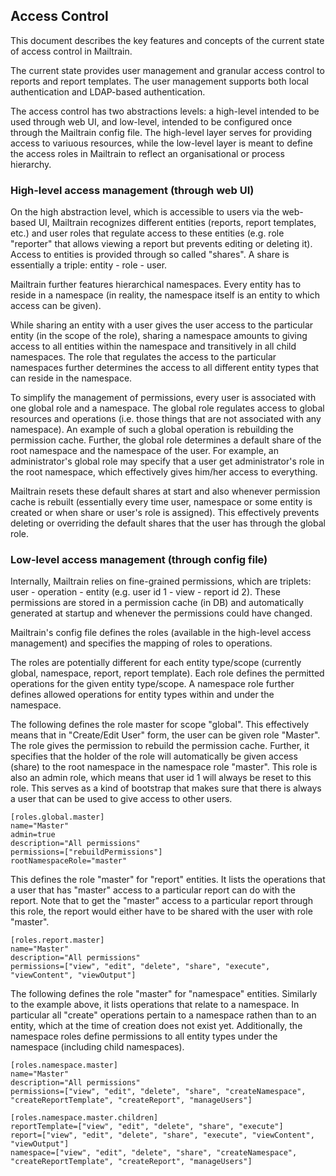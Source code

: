 ## Access Control

This document describes the key features and concepts of the current state of 
access control in Mailtrain. 
 
The current state provides user management and granular access control to reports
and report templates. The user management supports both local authentication and
LDAP-based authentication.

The access control has two abstractions levels: a high-level intended to be used through web UI,
and low-level, intended to be configured once through the Mailtrain config file. The high-level
layer serves for providing access to variuous resources, while the low-level layer is meant
to define the access roles in Mailtrain to reflect an organisational or process hierarchy.

### High-level access management (through web UI)

On the high abstraction level, which is accessible to users via the web-based UI, Mailtrain
recognizes different entities (reports, report templates, etc.) and user roles that regulate
access to these entities (e.g. role "reporter" that allows viewing a report but prevents editing
or deleting it). Access to entities is provided through so called "shares". A share is essentially
a triple: entity - role - user. 

Mailtrain further features hierarchical namespaces. Every entity has to reside in a namespace 
(in reality, the namespace itself is an entity to which access can be given).

While sharing an entity with a user gives the user access to the particular entity (in the
scope of the role), sharing a namespace amounts to giving access to all entities within 
the namespace and transitively in all child namespaces. The role that regulates the access to the
particular namespaces further determines the access to all different entity types that can 
reside in the namespace.

To simplify the management of permissions, every user is associated with one global role and
a namespace. The global role regulates access to global resources and operations (i.e. those
things that are not associated with any namespace). An example of such a global operation is 
rebuilding the permission cache. Further, the global role determines a default share of the
root namespace and the namespace of the user. For example, an administrator's global role may 
specify that a user get administrator's role in the root namespace, which effectively gives
him/her access to everything.

Mailtrain resets these default shares at start and also whenever permission cache is rebuilt
(essentially every time user, namespace or some entity is created or when share or user's
 role is assigned). This effectively prevents deleting or overriding the default shares that
 the user has through the global role.


### Low-level access management (through config file)

Internally, Mailtrain relies on fine-grained permissions, which are triplets: 
user - operation - entity (e.g. user id 1 - view - report id 2). These permissions are stored
in a permission cache (in DB) and automatically generated at startup and whenever the permissions
 could have changed.
 
Mailtrain's config file defines the roles (available in the high-level access management) and 
specifies the mapping of roles to operations.

The roles are potentially different for each entity type/scope (currently global, namespace, report, 
report template). Each role defines the permitted operations for the given entity type/scope.
A namespace role further defines allowed operations for entity types within and under the 
 namespace.

The following defines the role master for scope "global". This effectively means that in 
"Create/Edit User" form, the user can be given role "Master". 
The role gives the permission to rebuild the permission cache. Further, it specifies that the
holder of the role will automatically be given access (share) to the root namespace in the
namespace role "master". This role is also an admin role, which means that user id 1 will always be reset to this role.
This serves as a kind of bootstrap that makes sure that there is always a user that can be
used to give access to other users.
```
[roles.global.master]
name="Master"
admin=true
description="All permissions"
permissions=["rebuildPermissions"]
rootNamespaceRole="master"
```

This defines the role "master" for "report" entities. It lists the operations that a user
that has "master" access to a particular report can do with the report. Note that to get the
"master" access to a particular report through this role, the report would either have to be shared with the user
with role "master".
  
```
[roles.report.master]
name="Master"
description="All permissions"
permissions=["view", "edit", "delete", "share", "execute", "viewContent", "viewOutput"]
```

The following defines the role "master" for "namespace" entities. Similarly to the example above,
it lists operations that relate to a namespace. In particular all "create" operations pertain
to a namespace rathen than to an entity, which at the time of creation does not exist yet.
Additionally, the namespace roles define permissions to all entity types under the namespace
(including child namespaces). 
```
[roles.namespace.master]
name="Master"
description="All permissions"
permissions=["view", "edit", "delete", "share", "createNamespace", "createReportTemplate", "createReport", "manageUsers"]

[roles.namespace.master.children]
reportTemplate=["view", "edit", "delete", "share", "execute"]
report=["view", "edit", "delete", "share", "execute", "viewContent", "viewOutput"]
namespace=["view", "edit", "delete", "share", "createNamespace", "createReportTemplate", "createReport", "manageUsers"]
```